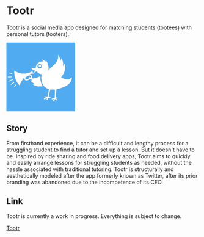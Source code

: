 # Tootr
Tootr is a social media app designed for matching students (tootees) with personal tutors (tooters). 

![tooter icon](https://raw.githubusercontent.com/cb299792458/tooter/main/react-app/public/apple-touch-icon.png)

## Story
From firsthand experience, it can be a difficult and lengthy process for a struggling student to find a tutor and set up a lesson. But it doesn't have to be.
Inspired by ride sharing and food delivery apps, Tootr aims to quickly and easily arrange lessons for struggling students as needed, without the hassle associated with traditional tutoring.
Tootr is structurally and aesthetically modeled after the app formerly known as Twitter, after its prior branding was abandoned due to the incompetence of its CEO.

## Link
Tootr is currently a work in progress. Everything is subject to change.

[Tootr](https://tootr.onrender.com)
